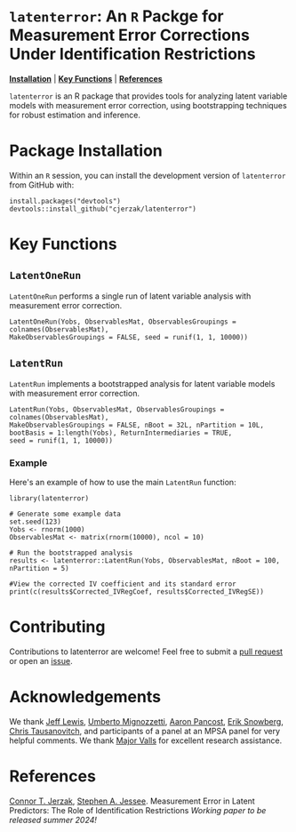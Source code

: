 # `latenterror`:  An `R` Packge for Measurement Error Corrections Under Identification Restrictions
[**Installation**](#installation)
| [**Key Functions**](#keyfxns)
| [**References**](#references)

`latenterror` is an R package that provides tools for analyzing latent variable models with measurement error correction, using bootstrapping techniques for robust estimation and inference.

# Package Installation<a id="installation"></a>
Within an `R` session, you can install the development version of `latenterror` from GitHub with:
```
install.packages("devtools")
devtools::install_github("cjerzak/latenterror")
```

# Key Functions<a id="keyfxns"></a>
## `LatentOneRun`
`LatentOneRun` performs a single run of latent variable analysis with measurement error correction.
```
LatentOneRun(Yobs, ObservablesMat, ObservablesGroupings = colnames(ObservablesMat),
MakeObservablesGroupings = FALSE, seed = runif(1, 1, 10000))
```

## `LatentRun`
`LatentRun` implements a bootstrapped analysis for latent variable models with measurement error correction.
```
LatentRun(Yobs, ObservablesMat, ObservablesGroupings = colnames(ObservablesMat),
MakeObservablesGroupings = FALSE, nBoot = 32L, nPartition = 10L,
bootBasis = 1:length(Yobs), ReturnIntermediaries = TRUE,
seed = runif(1, 1, 10000))
```

### Example
Here's an example of how to use the main `LatentRun` function:
```
library(latenterror)

# Generate some example data
set.seed(123)
Yobs <- rnorm(1000)
ObservablesMat <- matrix(rnorm(10000), ncol = 10)

# Run the bootstrapped analysis
results <- latenterror::LatentRun(Yobs, ObservablesMat, nBoot = 100, nPartition = 5)

#View the corrected IV coefficient and its standard error
print(c(results$Corrected_IVRegCoef, results$Corrected_IVRegSE))
```

# Contributing
Contributions to latenterror are welcome! Feel free to submit a [pull request](https://github.com/cjerzak/latenterror-software/pulls) or open an [issue](https://github.com/cjerzak/latenterror/issues).

# Acknowledgements 
We thank [Jeff Lewis](https://polisci.ucla.edu/person/jeffrey-b-lewis/), [Umberto Mignozzetti](https://umbertomig.com/), [Aaron Pancost](https://sites.google.com/site/aaronpancost/), [Erik Snowberg](https://eriksnowberg.com/), [Chris Tausanovitch](https://ctausanovitch.com/), and participants of a panel at an MPSA panel for very helpful comments. We thank [Major Valls](https://www.linkedin.com/in/major-valls-39b6b9229/) for excellent research assistance.

# References<a id="references"></a>
[Connor T. Jerzak](https://github.com/cjerzak), [Stephen A. Jessee](https://github.com/sjessee). Measurement Error in Latent Predictors: The Role of Identification Restrictions *Working paper to be released summer 2024!*
